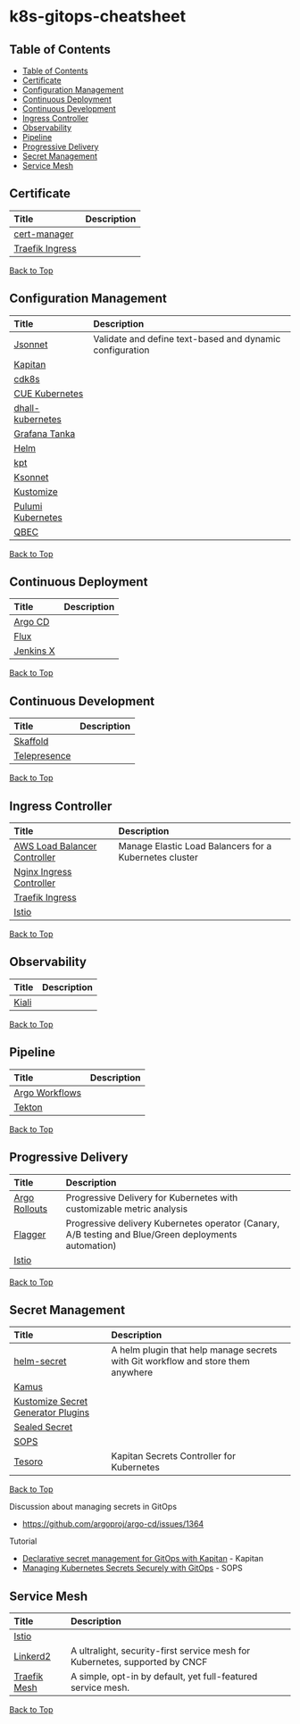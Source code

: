 # k8s-gitops-cheatsheet

<!--START_SECTION:awesome:table-of-contents-->

## Table of Contents

-   [Table of Contents](#table-of-contents)
-   [Certificate](#certificate)
-   [Configuration Management](#configuration-management)
-   [Continuous Deployment](#continuous-deployment)
-   [Continuous Development](#continuous-development)
-   [Ingress Controller](#ingress-controller)
-   [Observability](#observability)
-   [Pipeline](#pipeline)
-   [Progressive Delivery](#progressive-delivery)
-   [Secret Management](#secret-management)
-   [Service Mesh](#service-mesh)

<!--END_SECTION:awesome:table-of-contents-->

## Certificate

<!--START_SECTION:awesome:certificate-->

| Title                                                                           | Description |
| :------------------------------------------------------------------------------ | :---------- |
| [cert-manager](https://github.com/jetstack/cert-manager)                        |             |
| [Traefik Ingress](https://doc.traefik.io/traefik/providers/kubernetes-ingress/) |             |

[Back to Top](#table-of-contents)

<!--END_SECTION:awesome:certificate-->

## Configuration Management

<!--START_SECTION:awesome:configuration-->

| Title                                                                                | Description                                              |
| :----------------------------------------------------------------------------------- | :------------------------------------------------------- |
| [Jsonnet](https://github.com/google/jsonnet)                                         | Validate and define text-based and dynamic configuration |
| [Kapitan](https://github.com/deepmind/kapitan)                                       |                                                          |
| [cdk8s](https://github.com/awslabs/cdk8s)                                            |                                                          |
| [CUE Kubernetes](https://github.com/cuelang/cue/tree/v0.2.2/doc/tutorial/kubernetes) |                                                          |
| [dhall-kubernetes](https://github.com/dhall-lang/dhall-kubernetes)                   |                                                          |
| [Grafana Tanka](https://github.com/grafana/tanka)                                    |                                                          |
| [Helm](https://github.com/helm/helm)                                                 |                                                          |
| [kpt](https://github.com/GoogleContainerTools/kpt)                                   |                                                          |
| [Ksonnet](https://github.com/ksonnet/ksonnet)                                        |                                                          |
| [Kustomize](https://github.com/kubernetes-sigs/kustomize)                            |                                                          |
| [Pulumi Kubernetes](https://github.com/pulumi/pulumi-kubernetes)                     |                                                          |
| [QBEC](https://github.com/splunk/qbec)                                               |                                                          |

[Back to Top](#table-of-contents)

<!--END_SECTION:awesome:configuration-->

## Continuous Deployment

<!--START_SECTION:awesome:continuous-deployment-->

| Title                                          | Description |
| :--------------------------------------------- | :---------- |
| [Argo CD](https://github.com/argoproj/argo-cd) |             |
| [Flux](https://github.com/fluxcd/flux2)        |             |
| [Jenkins X](https://jenkins-x.io/)             |             |

[Back to Top](#table-of-contents)

<!--END_SECTION:awesome:continuous-deployment-->

## Continuous Development

<!--START_SECTION:awesome:continuous-development-->

| Title                                                          | Description |
| :------------------------------------------------------------- | :---------- |
| [Skaffold](https://github.com/GoogleContainerTools/skaffold)   |             |
| [Telepresence](https://github.com/telepresenceio/telepresence) |             |

[Back to Top](#table-of-contents)

<!--END_SECTION:awesome:continuous-development-->

## Ingress Controller

<!--START_SECTION:awesome:ingress-controller-->

| Title                                                                                           | Description                                            |
| :---------------------------------------------------------------------------------------------- | :----------------------------------------------------- |
| [AWS Load Balancer Controller](https://github.com/kubernetes-sigs/aws-load-balancer-controller) | Manage Elastic Load Balancers for a Kubernetes cluster |
| [Nginx Ingress Controller](https://github.com/kubernetes/ingress-nginx)                         |                                                        |
| [Traefik Ingress](https://doc.traefik.io/traefik/providers/kubernetes-ingress/)                 |                                                        |
| [Istio](https://github.com/istio/istio)                                                         |                                                        |

[Back to Top](#table-of-contents)

<!--END_SECTION:awesome:ingress-controller-->

## Observability

<!--START_SECTION:awesome:observability-->

| Title                                   | Description |
| :-------------------------------------- | :---------- |
| [Kiali](https://github.com/kiali/kiali) |             |

[Back to Top](#table-of-contents)

<!--END_SECTION:awesome:observability-->

## Pipeline

<!--START_SECTION:awesome:pipeline-->

| Title                                              | Description |
| :------------------------------------------------- | :---------- |
| [Argo Workflows](https://github.com/argoproj/argo) |             |
| [Tekton](https://github.com/tektoncd/pipeline)     |             |

[Back to Top](#table-of-contents)

<!--END_SECTION:awesome:pipeline-->

## Progressive Delivery

<!--START_SECTION:awesome:progressive-delivery-->

| Title                                                      | Description                                                                                          |
| :--------------------------------------------------------- | :--------------------------------------------------------------------------------------------------- |
| [Argo Rollouts](https://github.com/argoproj/argo-rollouts) | Progressive Delivery for Kubernetes with customizable metric analysis                                |
| [Flagger](https://github.com/weaveworks/flagger)           | Progressive delivery Kubernetes operator (Canary, A/B testing and Blue/Green deployments automation) |
| [Istio](https://github.com/istio/istio)                    |                                                                                                      |

[Back to Top](#table-of-contents)

<!--END_SECTION:awesome:progressive-delivery-->

## Secret Management

<!--START_SECTION:awesome:secret-->

| Title                                                                                                                            | Description                                                                      |
| :------------------------------------------------------------------------------------------------------------------------------- | :------------------------------------------------------------------------------- |
| [helm-secret](https://github.com/futuresimple/helm-secrets)                                                                      | A helm plugin that help manage secrets with Git workflow and store them anywhere |
| [Kamus](https://github.com/Soluto/kamus)                                                                                         |                                                                                  |
| [Kustomize Secret Generator Plugins](https://github.com/kubernetes-sigs/kustomize/blob/master/examples/secretGeneratorPlugin.md) |                                                                                  |
| [Sealed Secret](https://github.com/bitnami-labs/sealed-secrets)                                                                  |                                                                                  |
| [SOPS](https://github.com/mozilla/sops)                                                                                          |                                                                                  |
| [Tesoro](https://github.com/kapicorp/tesoro)                                                                                     | Kapitan Secrets Controller for Kubernetes                                        |

[Back to Top](#table-of-contents)

<!--END_SECTION:awesome:secret-->

Discussion about managing secrets in GitOps

-   <https://github.com/argoproj/argo-cd/issues/1364>

Tutorial

-   [Declarative secret management for GitOps with Kapitan](https://medium.com/kapitan-blog/declarative-secret-management-for-gitops-with-kapitan-b3c596eab088) - Kapitan
-   [Managing Kubernetes Secrets Securely with GitOps](https://itnext.io/managing-kubernetes-secrets-securely-with-gitops-b8174b4f4d30) - SOPS

## Service Mesh

<!--START_SECTION:awesome:service-mesh-->

| Title                                           | Description                                                                 |
| :---------------------------------------------- | :-------------------------------------------------------------------------- |
| [Istio](https://github.com/istio/istio)         |                                                                             |
| [Linkerd2](https://github.com/linkerd/linkerd2) | A ultralight, security-first service mesh for Kubernetes, supported by CNCF |
| [Traefik Mesh](https://github.com/traefik/mesh) | A simple, opt-in by default, yet full-featured service mesh.                |

[Back to Top](#table-of-contents)

<!--END_SECTION:awesome:service-mesh-->
